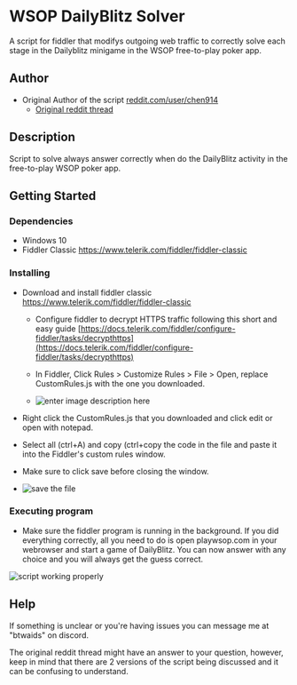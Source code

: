 # WSOP DailyBlitz Solver
 
A script for fiddler that modifys outgoing web traffic to correctly solve each stage in the Dailyblitz minigame in the WSOP free-to-play poker app.

## Author
* Original Author of the script [reddit.com/user/chen914](https://www.reddit.com/user/chen914?)
  * [Original reddit thread](https://www.reddit.com/r/WSOP/comments/sg8doq/dailyblitz_jackpot_script/)
  
## Description

Script to solve always answer correctly when do the DailyBlitz activity in the free-to-play WSOP poker app.

## Getting Started

### Dependencies

* Windows 10
* Fiddler Classic https://www.telerik.com/fiddler/fiddler-classic

### Installing
* Download and install fiddler classic https://www.telerik.com/fiddler/fiddler-classic
  * Configure fiddler to decrypt HTTPS traffic following this short and easy guide [https://docs.telerik.com/fiddler/configure-fiddler/tasks/decrypthttps](https://docs.telerik.com/fiddler/configure-fiddler/tasks/decrypthttps)

  * In Fiddler, Click Rules > Customize Rules > File > Open, replace CustomRules.js with the one you downloaded.
  * ![enter image description here](https://i.imgur.com/c0riUYi.jpeg)

 * Right click the CustomRules.js that you downloaded and click edit or open with notepad. 
 * Select all (ctrl+A) and copy (ctrl+copy the code in the file and paste it into the Fiddler's custom rules window.
 * Make sure to click save before closing the window.
 * ![save the file](https://i.imgur.com/ryvPBjO.jpeg)
### Executing program

* Make sure the fiddler program is running in the background. If you did everything correctly, all you need to do is open playwsop.com in your webrowser and start a game of DailyBlitz. You can now answer with any choice and you will always get the guess correct.


![script working properly](https://github.com/jelloleaf/WSOP-db-solver/blob/main/images/wbJ8oJe.gif?raw=true)

## Help

If something is unclear or you're having issues you can message me at "btwaids" on discord.

The original reddit thread might have an answer to your question, however, keep in mind that there are 2 versions of the script being discussed and it can be confusing to understand.

